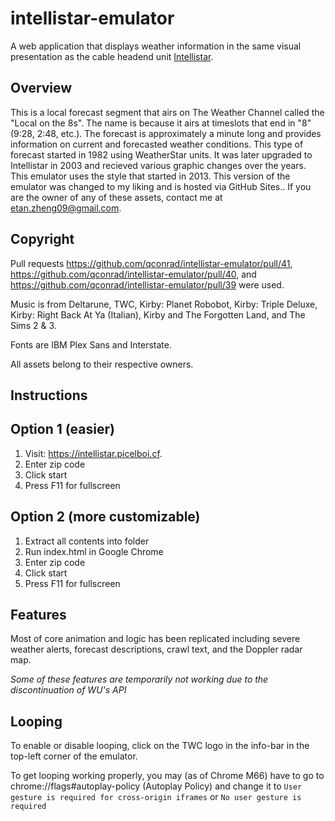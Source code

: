 # intellistar-emulator
A web application that displays weather information in the same visual presentation as the cable headend unit [Intellistar](https://en.wikipedia.org/wiki/IntelliStar).

## Overview
This is a local forecast segment that airs on The Weather Channel called the "Local on the 8s". The name is because it airs at timeslots that end in "8" (9:28, 2:48, etc.). The forecast is approximately a minute long and provides information on current and forecasted weather conditions. This type of forecast started in 1982 using WeatherStar units. It was later upgraded to Intellistar in 2003 and recieved various graphic changes over the years. This emulator uses the style that started in 2013.
This version of the emulator was changed to my liking and is hosted via GitHub Sites.. If you are the owner of any of these assets, contact me at etan.zheng09@gmail.com.

## Copyright
Pull requests https://github.com/qconrad/intellistar-emulator/pull/41, https://github.com/qconrad/intellistar-emulator/pull/40, and https://github.com/qconrad/intellistar-emulator/pull/39 were used.

Music is from Deltarune, TWC, Kirby: Planet Robobot, Kirby: Triple Deluxe, Kirby: Right Back At Ya (Italian), Kirby and The Forgotten Land, and The Sims 2 & 3.

Fonts are IBM Plex Sans and Interstate.

All assets belong to their respective owners.

## Instructions
## Option 1 (easier)
1. Visit: <https://intellistar.picelboi.cf>.
2. Enter zip code
3. Click start
4. Press F11 for fullscreen

## Option 2 (more customizable)
1. Extract all contents into folder
2. Run index.html in Google Chrome
3. Enter zip code
4. Click start
5. Press F11 for fullscreen

## Features
Most of core animation and logic has been replicated including severe weather alerts, forecast descriptions, crawl text, and the Doppler radar map.

*Some of these features are temporarily not working due to the discontinuation of WU's API*

## Looping
To enable or disable looping, click on the TWC logo in the info-bar in the top-left corner of the emulator.

To get looping working properly, you may (as of Chrome M66) have to go to chrome://flags#autoplay-policy (Autoplay Policy) and change it to `User gesture is required for cross-origin iframes` or `No user gesture is required`  


